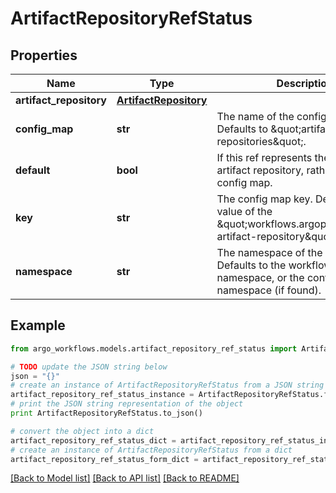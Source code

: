 # ArtifactRepositoryRefStatus


## Properties

Name | Type | Description | Notes
------------ | ------------- | ------------- | -------------
**artifact_repository** | [**ArtifactRepository**](ArtifactRepository.md) |  | [optional] 
**config_map** | **str** | The name of the config map. Defaults to \&quot;artifact-repositories\&quot;. | [optional] 
**default** | **bool** | If this ref represents the default artifact repository, rather than a config map. | [optional] 
**key** | **str** | The config map key. Defaults to the value of the \&quot;workflows.argoproj.io/default-artifact-repository\&quot; annotation. | [optional] 
**namespace** | **str** | The namespace of the config map. Defaults to the workflow&#39;s namespace, or the controller&#39;s namespace (if found). | [optional] 

## Example

```python
from argo_workflows.models.artifact_repository_ref_status import ArtifactRepositoryRefStatus

# TODO update the JSON string below
json = "{}"
# create an instance of ArtifactRepositoryRefStatus from a JSON string
artifact_repository_ref_status_instance = ArtifactRepositoryRefStatus.from_json(json)
# print the JSON string representation of the object
print ArtifactRepositoryRefStatus.to_json()

# convert the object into a dict
artifact_repository_ref_status_dict = artifact_repository_ref_status_instance.to_dict()
# create an instance of ArtifactRepositoryRefStatus from a dict
artifact_repository_ref_status_form_dict = artifact_repository_ref_status.from_dict(artifact_repository_ref_status_dict)
```
[[Back to Model list]](../README.md#documentation-for-models) [[Back to API list]](../README.md#documentation-for-api-endpoints) [[Back to README]](../README.md)


